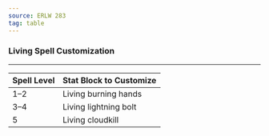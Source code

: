 ```yaml
---
source: ERLW 283
tag: table
---
```


### Living Spell Customization
---
|Spell Level|Stat Block to Customize|
|----|------------|
|1–2|Living burning hands|
|3–4|Living lightning bolt|
|5|Living cloudkill|
